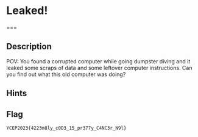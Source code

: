 # Leaked!
===

## Description
POV: You found a corrupted computer while going dumpster diving and it leaked some scraps of data and some leftover computer instructions. Can you find out what this old computer was doing? 

## Hints

## Flag
```
YCEP2023{4223m8ly_c0D3_15_pr377y_C4NC3r_N9l}
```